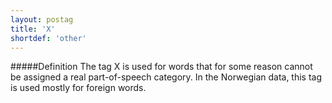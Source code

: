 ```yaml
---
layout: postag
title: 'X'
shortdef: 'other'
---
```

#####Definition
The tag X is used for words that for some reason cannot be assigned a real part-of-speech category.
In the Norwegian data, this tag is used mostly for foreign words.

<!-- Interlanguage links updated Út zář 29 20:31:32 CEST 2020 -->
